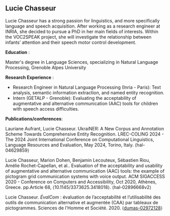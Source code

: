 ## Lucie Chasseur

Lucie Chasseur has a strong passion for linguistics, and more specifically language and speech acquisition. After working as a research engineer at INRIA, she decided to pursue a PhD in her main fields of interests. Within the VOC2SPEAK project, she will investigate the relationship between infants’ attention and their speech motor control development.

**Education** :

Master's degree in Language Sciences, specializing in Natural Language Processing, Grenoble Alpes University

**Research Experience** :

- Research Engineer in Natural Language Processing (Inria - Paris): Text analysis, semantic information extraction, and named entity recognition.
- Intern (GETALP - Grenoble): Evaluating the acceptability of augmentative and alternative communication (AAC) tools for children with speech access difficulties.

**Publications/conferences**:

Lauriane Aufrant, Lucie Chasseur. UkraiNER: A New Corpus and Annotation Scheme Towards Comprehensive Entity Recognition. LREC-COLING 2024 - The 2024 Joint International Conference on Computational Linguistics, Language Resources and Evaluation, May 2024, Torino, Italy. ⟨hal-04629859⟩

Lucie Chasseur, Marion Dohen, Benjamin Lecouteux, Sébastien Riou, Amélie Rochet-Capellan, et al.. Evaluation of the acceptability and usability of augmentative and alternative communication (AAC) tools: the example of pictogram grid communication systems with voice output. ACM SIGACCESS 2020 - Conference on Computers and Accessibility, Oct 2020, Athènes, Greece. pp.Article 68, ⟨10.1145/3373625.3418018⟩. ⟨hal-02896668v2⟩

Lucie Chasseur. _ÉvalCom_ : évaluation de l’acceptabilité et l’utilisabilité des outils de communication alternative et augmentée (CAA) par tableaux de pictogrammes. Sciences de l'Homme et Société. 2020. ⟨[dumas-02972128](https://dumas.ccsd.cnrs.fr/dumas-02972128v1)⟩
